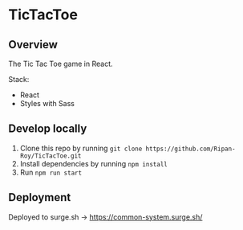# TicTacToe

## Overview

The Tic Tac Toe game in React.

Stack:

- React
- Styles with Sass

## Develop locally

1. Clone this repo by running `git clone https://github.com/Ripan-Roy/TicTacToe.git`
2. Install dependencies by running `npm install`
3. Run `npm run start`

## Deployment

Deployed to surge.sh -> https://common-system.surge.sh/
